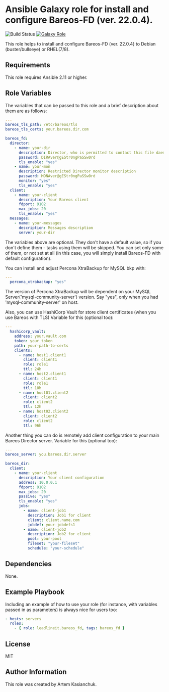 # Ansible Galaxy role for install and configure Bareos-FD (ver. 22.0.4).

![Build Status](https://github.com/leadlineit/ansible-role-bareos_fd/actions/workflows/ansible-galaxy-ci.yml/badge.svg)
[![Galaxy Role](https://img.shields.io/badge/Ansible--Galaxy-leadlineit.bareos_fd-blue.svg?logo=ansible&logoColor=white)](https://galaxy.ansible.com/leadlineit/bareos_fd/)

This role helps to install and configure Bareos-FD (ver. 22.0.4) to Debian (buster/bullseye) or RHEL(7/8).

Requirements
------------

This role requires Ansible 2.11 or higher.

Role Variables
--------------

The variables that can be passed to this role and a brief description about them are as follows:

```yaml
---
bareos_tls_path: /etc/bareos/tls
bareos_tls_certs: your.bareos.dir.com

bareos_fd:
  director:
    - name: your-dir
      description: Director, who is permitted to contact this file daemon.
      password: DIRAver@gEStr0ngPaSSw0rd
      tls_enable: "yes"
    - name: your-mon
      description: Restricted Director monitor description
      password: MONAver@gEStr0ngPaSSw0rd
      monitor: "yes"
      tls_enable: "yes"
  client:
    - name: your-client
      description: Your Bareos client
      fdport: 9102
      max_jobs: 20
      tls_enable: "yes"
  messages:
    - name: your-messages
      description: Messages description
      server: your-dir
```

The variables above are optional. They don't have a default value, so if you don't define them - tasks using them will be skipped. 
You can set only some of them, or not set at all (in this case, you will simply install Bareos-FD with default configuration).

You can install and adjust Percona XtraBackup for MySQL bkp with:

```yaml
---
  percona_xtrabackup: "yes"
```

The version of Percona XtraBackup will be dependent on your MySQL Server('mysql-community-server') version.
Say "yes", only when you had 'mysql-community-server' on host.

Also, you can use HashiCorp Vault for store client certificates (when you use Bareos with TLS)
Variable for this (optional too):

```yaml
---
  hashicorp_vault:
    address: your.vault.com
    token: your_token
    path: your-path-to-certs
    clients:
      - name: host1.client1
        client: client1
        role: role1
        ttl: 24h
      - name: host2.client1
        client: client1
        role: role1
        ttl: 18h
      - name: host01.client2
        client: client2
        role: client2
        ttl: 12h
      - name: host02.client2
        client: client2
        role: client2
        ttl: 96h
```

Another thing you can do is remotely add client configuration to your main Bareos Director server.
Variable for this (optional too):

```yaml
---
bareos_server: you.bareos.dir.server

bareos_dir:
  client:
    - name: your-client
      description: Your client configuration
      address: 10.0.0.1
      fdport: 9102
      max_jobs: 20
      passive: "yes"
      tls_enable: "yes"
      jobs:
        - name: client-job1
          description: Job1 for client
          client: client.name.com
          jobdef: your-jobdefs1
        - name: client-job2
          description: Job2 for client
          pool: your-pool
          fileset: "your-fileset"
          schedule: "your-schedule"
```

Dependencies
------------

None.

Example Playbook
----------------

Including an example of how to use your role (for instance, with variables passed in as parameters) is always nice for users too:

```yaml
- hosts: servers
  roles:
    - { role: leadlineit.bareos_fd, tags: bareos_fd }
```

License
-------

MIT

Author Information
------------------

This role was created by Artem Kasianchuk.
